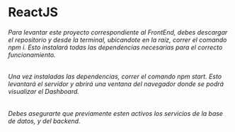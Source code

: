# ReactJS

###### Para levantar este proyecto correspondiente al FrontEnd, debes descargar el repositorio y desde la terminal, ubicandote en la raiz, correr el comando npm i. Esto instalará todas las dependencias necesarias para el correcto funcionamiento.

###### Una vez instaladas las dependencias, correr el comando npm start. Esto levantará el servidor y abrirá una ventana del navegador donde se podrá visualizar el Dashboard.


###### Debes asegurarte que previamente esten activos los servicios de la base de datos, y del backend.
